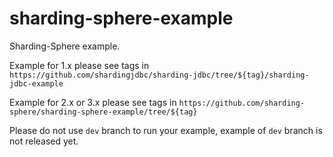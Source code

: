 # sharding-sphere-example

Sharding-Sphere example.

Example for 1.x please see tags in `https://github.com/shardingjdbc/sharding-jdbc/tree/${tag}/sharding-jdbc-example`

Example for 2.x or 3.x please see tags in `https://github.com/sharding-sphere/sharding-sphere-example/tree/${tag}`

Please do not use `dev` branch to run your example, example of `dev` branch is not released yet. 
